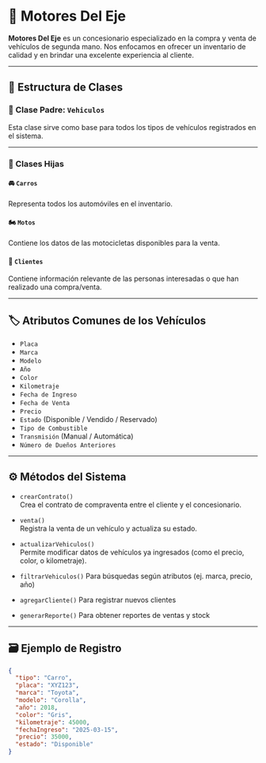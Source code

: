 # 🚗 Motores Del Eje

**Motores Del Eje** es un concesionario especializado en la compra y venta de vehículos de segunda mano. Nos enfocamos en ofrecer un inventario de calidad y en brindar una excelente experiencia al cliente.

---

## 🧩 Estructura de Clases

### 🔹 Clase Padre: `Vehiculos`

Esta clase sirve como base para todos los tipos de vehículos registrados en el sistema.

---

### 🔸 Clases Hijas

#### 🚘 `Carros`
Representa todos los automóviles en el inventario.

#### 🏍️ `Motos`
Contiene los datos de las motocicletas disponibles para la venta.

#### 👤 `Clientes`
Contiene información relevante de las personas interesadas o que han realizado una compra/venta.

---

## 🏷️ Atributos Comunes de los Vehículos

- `Placa`
- `Marca`
- `Modelo`
- `Año`
- `Color`
- `Kilometraje`
- `Fecha de Ingreso`
- `Fecha de Venta`
- `Precio`
- `Estado` (Disponible / Vendido / Reservado)
- `Tipo de Combustible`
- `Transmisión` (Manual / Automática)
- `Número de Dueños Anteriores`

---

## ⚙️ Métodos del Sistema

- `crearContrato()`  
  Crea el contrato de compraventa entre el cliente y el concesionario.

- `venta()`  
  Registra la venta de un vehículo y actualiza su estado.

- `actualizarVehiculos()`  
  Permite modificar datos de vehículos ya ingresados (como el precio, color, o kilometraje).

- `filtrarVehiculos()` 
  Para búsquedas según atributos (ej. marca, precio, año)

- `agregarCliente()`
  Para registrar nuevos clientes

- `generarReporte()`
  Para obtener reportes de ventas y stock

---

## 🗃️ Ejemplo de Registro

```json
{
  "tipo": "Carro",
  "placa": "XYZ123",
  "marca": "Toyota",
  "modelo": "Corolla",
  "año": 2018,
  "color": "Gris",
  "kilometraje": 45000,
  "fechaIngreso": "2025-03-15",
  "precio": 35000,
  "estado": "Disponible"
}
